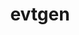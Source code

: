 ---
title: "evtgen"
layout: cache
categories: [package, develop]
meta: {"compilers": ["gcc@11.4.0"], "num_specs": 12, "num_specs_by_stack": {"hep": 12, "root": 12}, "oss": ["ubuntu22.04"], "platforms": ["linux"], "stacks": ["hep", "root"], "targets": ["x86_64_v3"], "versions": ["02.02.03"]}
spec_details: [{"compiler": "gcc@11.4.0", "hash": "25yy6ftpjdrv5piaafpryqnxkbtgcytb", "os": "ubuntu22.04", "platform": "linux", "size": "-", "stacks": ["hep", "root"], "target": "x86_64_v3", "variants": ["build_system=cmake", "build_type=Release", "generator=make", "+hepmc3", "~ipo", "+photos", "+pythia8", "+sherpa", "+tauola"], "versions": ["02.02.03"]}, {"compiler": "gcc@11.4.0", "hash": "5zevnist3eljv5qsrxdfzk2ylhrismjg", "os": "ubuntu22.04", "platform": "linux", "size": "-", "stacks": ["hep", "root"], "target": "x86_64_v3", "variants": ["build_system=cmake", "build_type=Release", "generator=make", "~hepmc3", "~ipo", "~photos", "~pythia8", "~sherpa", "~tauola"], "versions": ["02.02.03"]}, {"compiler": "gcc@11.4.0", "hash": "6vdfp4f2ba7fhqyeqzv7hszz7lr7ofiv", "os": "ubuntu22.04", "platform": "linux", "size": "-", "stacks": ["hep", "root"], "target": "x86_64_v3", "variants": ["build_system=cmake", "build_type=Release", "generator=make", "+hepmc3", "~ipo", "+photos", "+pythia8", "+sherpa", "+tauola"], "versions": ["02.02.03"]}, {"compiler": "gcc@11.4.0", "hash": "7y7w5h6o433njjbkzynykv73dzq5tiln", "os": "ubuntu22.04", "platform": "linux", "size": "-", "stacks": ["hep", "root"], "target": "x86_64_v3", "variants": ["build_system=cmake", "build_type=Release", "generator=make", "+hepmc3", "~ipo", "+photos", "+pythia8", "+sherpa", "+tauola"], "versions": ["02.02.03"]}, {"compiler": "gcc@11.4.0", "hash": "a55vj27kn5ec6qafyu2d6defbogmnl2g", "os": "ubuntu22.04", "platform": "linux", "size": "-", "stacks": ["hep", "root"], "target": "x86_64_v3", "variants": ["build_system=cmake", "build_type=Release", "generator=make", "+hepmc3", "~ipo", "+photos", "+pythia8", "+sherpa", "+tauola"], "versions": ["02.02.03"]}, {"compiler": "gcc@11.4.0", "hash": "bgnhmjtqv6tkhq5343pjvb6atuf7afgi", "os": "ubuntu22.04", "platform": "linux", "size": "-", "stacks": ["hep", "root"], "target": "x86_64_v3", "variants": ["build_system=cmake", "build_type=Release", "generator=make", "+hepmc3", "~ipo", "+photos", "+pythia8", "+sherpa", "+tauola"], "versions": ["02.02.03"]}, {"compiler": "gcc@11.4.0", "hash": "czjqwvbf4gkzdjlyx7ggr5d43agna5iv", "os": "ubuntu22.04", "platform": "linux", "size": "-", "stacks": ["hep", "root"], "target": "x86_64_v3", "variants": ["build_system=cmake", "build_type=Release", "generator=make", "+hepmc3", "~ipo", "+photos", "+pythia8", "+sherpa", "+tauola"], "versions": ["02.02.03"]}, {"compiler": "gcc@11.4.0", "hash": "gqal6yvaey47cruvq6cdzw542rwrncu5", "os": "ubuntu22.04", "platform": "linux", "size": "-", "stacks": ["hep", "root"], "target": "x86_64_v3", "variants": ["build_system=cmake", "build_type=Release", "generator=make", "~hepmc3", "~ipo", "~photos", "~pythia8", "~sherpa", "~tauola"], "versions": ["02.02.03"]}, {"compiler": "gcc@11.4.0", "hash": "kfmv3tsy5htycjx2kd4vhi767gsnzsxy", "os": "ubuntu22.04", "platform": "linux", "size": "-", "stacks": ["hep", "root"], "target": "x86_64_v3", "variants": ["build_system=cmake", "build_type=Release", "generator=make", "~hepmc3", "~ipo", "~photos", "~pythia8", "~sherpa", "~tauola"], "versions": ["02.02.03"]}, {"compiler": "gcc@11.4.0", "hash": "ngrqhxxl2hizu2wvtwo4nyxckphw43sa", "os": "ubuntu22.04", "platform": "linux", "size": "-", "stacks": ["hep", "root"], "target": "x86_64_v3", "variants": ["build_system=cmake", "build_type=Release", "generator=make", "+hepmc3", "~ipo", "+photos", "+pythia8", "+sherpa", "+tauola"], "versions": ["02.02.03"]}, {"compiler": "gcc@11.4.0", "hash": "xg3i6bysnsiaptcdjx3hl4m4tcdq3cty", "os": "ubuntu22.04", "platform": "linux", "size": "-", "stacks": ["hep", "root"], "target": "x86_64_v3", "variants": ["build_system=cmake", "build_type=Release", "generator=make", "+hepmc3", "~ipo", "+photos", "+pythia8", "+sherpa", "+tauola"], "versions": ["02.02.03"]}, {"compiler": "gcc@11.4.0", "hash": "zx62gmaqer5wvlvwrkxigyf3r75mpnjm", "os": "ubuntu22.04", "platform": "linux", "size": "-", "stacks": ["hep", "root"], "target": "x86_64_v3", "variants": ["build_system=cmake", "build_type=Release", "generator=make", "~hepmc3", "~ipo", "~photos", "~pythia8", "~sherpa", "~tauola"], "versions": ["02.02.03"]}]
---